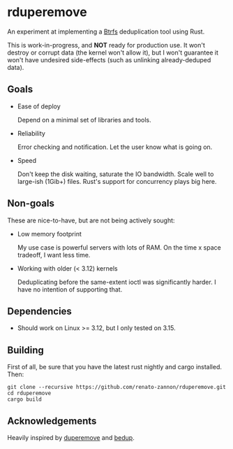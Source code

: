 rduperemove
===========

An experiment at implementing a [Btrfs](http://btrfs.wiki.kernel.org/) deduplication tool using Rust.

This is work-in-progress, and **NOT** ready for production use. It won't destroy or corrupt data (the kernel won't allow it), but I won't guarantee it won't have undesired side-effects (such as unlinking already-deduped data).

## Goals

* Ease of deploy

  Depend on a minimal set of libraries and tools.

* Reliability

  Error checking and notification. Let the user know what is going on.

* Speed

  Don't keep the disk waiting, saturate the IO bandwidth. Scale well to large-ish (1Gib+) files. Rust's support for concurrency plays big here.

## Non-goals

These are nice-to-have, but are not being actively sought:

* Low memory footprint

  My use case is powerful servers with lots of RAM. On the time x space tradeoff, I want less time.

* Working with older (< 3.12) kernels

  Deduplicating before the same-extent ioctl was significantly harder. I have no intention of supporting that.

## Dependencies

* Should work on Linux >= 3.12, but I only tested on 3.15.

## Building

First of all, be sure that you have the latest rust nightly and cargo installed. Then:

    git clone --recursive https://github.com/renato-zannon/rduperemove.git
    cd rduperemove
    cargo build

## Acknowledgements

Heavily inspired by [duperemove](https://github.com/markfasheh/duperemove/)
and [bedup](https://github.com/g2p/bedup).
